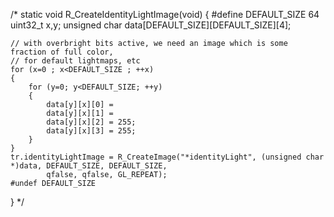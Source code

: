 /*
static void R_CreateIdentityLightImage(void)
{
    #define	DEFAULT_SIZE 64
    uint32_t x,y;
	unsigned char data[DEFAULT_SIZE][DEFAULT_SIZE][4];

	// with overbright bits active, we need an image which is some fraction of full color,
	// for default lightmaps, etc
	for (x=0 ; x<DEFAULT_SIZE ; ++x)
    {
		for (y=0; y<DEFAULT_SIZE; ++y)
        {
			data[y][x][0] = 
			data[y][x][1] = 
			data[y][x][2] = 255;
			data[y][x][3] = 255;
		}
	}
	tr.identityLightImage = R_CreateImage("*identityLight", (unsigned char *)data, DEFAULT_SIZE, DEFAULT_SIZE,
            qfalse, qfalse, GL_REPEAT);
    #undef DEFAULT_SIZE
}
*/

